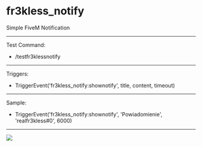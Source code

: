 # fr3kless_notify
Simple FiveM Notification
***
Test Command: 
<br>
- /testfr3klessnotify
***
Triggers:
<br>
- TriggerEvent('fr3kless_notify:shownotify', title, content, timeout)
***
Sample:
<br>
- TriggerEvent('fr3kless_notify:shownotify', 'Powiadomienie', 'realfr3kless#0', 6000)
***
<img src="https://cdn.discordapp.com/attachments/1188126533408272384/1188158550678175784/image.png?ex=659981e1&is=65870ce1&hm=30b90c6b5da9f9874fc7f9cf51ebf4d3b04e314211fd61b11eeeb94deefd764f&">
